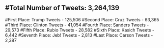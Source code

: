 #Total Number of Tweets: 3,264,139 
---
#First Place: Trump Tweets - 125,506
#Second Place: Cruz Tweets - 63,365
#Third Place: Clinton Tweets - 41,054
#Fourth Place: Sanders Tweets - 29,573
#Fifth Place: Rubio Tweets - 28,582
#Sixth Place: Kasich Tweets - 6,442
#Seventh Place: Jeb! Tweets - 2,813
#Last Place: Carson Tweets - 2,387
